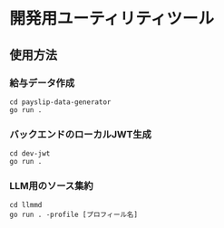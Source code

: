 # 開発用ユーティリティツール

## 使用方法

### 給与データ作成
```
cd payslip-data-generator
go run .
```

### バックエンドのローカルJWT生成
```
cd dev-jwt
go run .
```

### LLM用のソース集約
```
cd llmmd
go run . -profile [プロフィール名]
```
